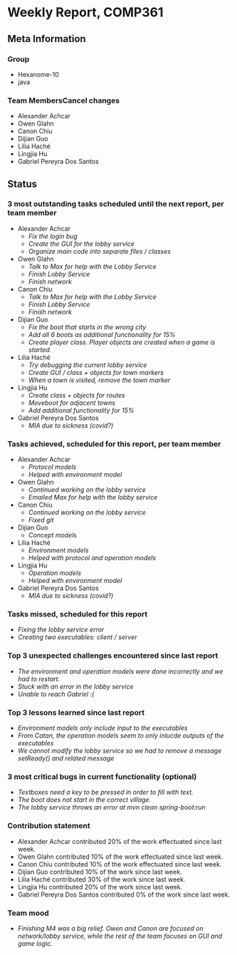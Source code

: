 # Weekly Report, COMP361

## Meta Information

### Group

 * Hexanome-10
 * java

### Team MembersCancel changes

 * Alexander Achcar
 * Owen Glahn
 * Canon Chiu
 * Dijian Guo
 * Lilia Haché
 * Lingjia Hu
 * Gabriel Pereyra Dos Santos

## Status

### 3 most outstanding tasks scheduled until the next report, per team member

 * Alexander Achcar
   * *Fix the login bug*
   * *Create the GUI for the lobby service*
   * *Organize main code into separate files / classes*
 * Owen Glahn
   * *Talk to Max for help with the Lobby Service*
   * *Finish Lobby Service*
   * *Finish network*
 * Canon Chiu
   * *Talk to Max for help with the Lobby Service*
   * *Finish Lobby Service*
   * *Finish network*
 * Dijian Guo
   * *Fix the boot that starts in the wrong city*
   * *Add all 6 boots as additional functionality for 15%*
   * *Create player class. Player objects are created when a game is started.*
 * Lilia Haché
   * *Try debugging the current lobby service*
   * *Create GUI / class + objects for town markers*
   * *When a town is visited, remove the town marker*
 * Lingjia Hu
   * *Create class + objects for routes*
   * *Moveboot for adjacent towns*
   * *Add additional functionality for 15%*
 * Gabriel Pereyra Dos Santos
   * *MIA due to sickness (covid?)*
   
### Tasks achieved, scheduled for this report, per team member

 * Alexander Achcar
   * *Protocol models*
   * *Helped with environment model*
 * Owen Glahn
   * *Continued working on the lobby service*
   * *Emailed Max for help with the lobby service*
 * Canon Chiu
   * *Continued working on the lobby service*
   * *Fixed git*
 * Dijian Guo
   * *Concept models*
 * Lilia Haché
   * *Environment models*
   * *Helped with protocol and operation models*
 * Lingjia Hu
   * *Operation models*
   * *Helped with environment model*
 * Gabriel Pereyra Dos Santos
   * *MIA due to sickness (covid?)*

### Tasks missed, scheduled for this report

 * *Fixing the lobby service error*
 * *Creating two executables: client / server*

### Top 3 unexpected challenges encountered since last report

 * *The environment and operation models were done incorrectly and we had to restart.*
 * *Stuck with an error in the lobby service*
 * *Unable to reach Gabriel :(*

### Top 3 lessons learned since last report

 * *Environment models only include input to the executables*
 * *From Catan, the operation models seem to only inlucde outputs of the executables*
 * *We cannot modify the lobby service so we had to remove a message setReady() and related message*

### 3 most critical bugs in current functionality (optional)

 * *Textboxes need a key to be pressed in order to fill with text.*
 * *The boot does not start in the correct village.*
 * *The lobby service throws an error at mvn clean spring-boot:run*

### Contribution statement

 * Alexander Achcar contributed 20% of the work effectuated since last week.
 * Owen Glahn contributed 10% of the work effectuated since last week.
 * Canon Chiu contributed 10% of the work effectuated since last week.
 * Dijian Guo contributed 10% of the work since last week.
 * Lilia Haché contributed 30% of the work since last week.
 * Lingjia Hu contributed 20% of the work since last week.
 * Gabriel Pereyra Dos Santos contributed 0% of the work since last week.

### Team mood

* *Finishing M4 was a big relief. Owen and Canon are focused on network/lobby service, while the rest of the team focuses on GUI and game logic.*
